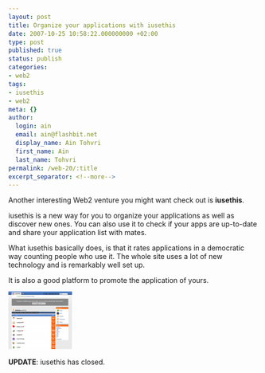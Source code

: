 ```yaml
---
layout: post
title: Organize your applications with iusethis
date: 2007-10-25 10:58:22.000000000 +02:00
type: post
published: true
status: publish
categories:
- web2
tags:
- iusethis
- web2
meta: {}
author:
  login: ain
  email: ain@flashbit.net
  display_name: Ain Tohvri
  first_name: Ain
  last_name: Tohvri
permalink: /web-20/:title
excerpt_separator: <!--more-->
---
```

Another interesting Web2 venture you might want check out is <strong>iusethis</strong>.<!--more-->

iusethis is a new way for you to organize your applications as well as discover new ones. You can also use it to check if your apps are up-to-date and share your application list with mates.

What iusethis basically does, is that it rates applications in a democratic way counting people who use it. The whole site uses a lot of new technology and is remarkably well set up.

It is also a good platform to promote the application of yours.

[![iusethis screenshot](/assets/iusethis-screenshot.thumbnail.png)](/assets/uploads/2007/10/iusethis-screenshot.png)

__UPDATE__: iusethis has closed.
